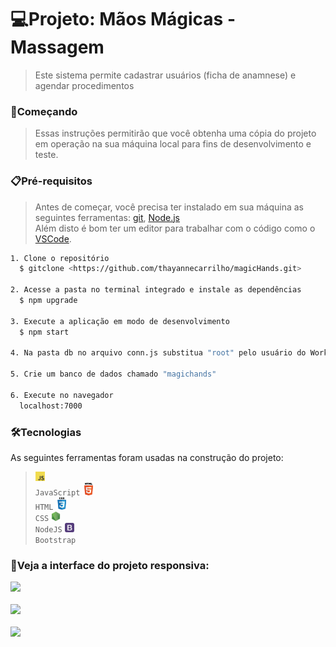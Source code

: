 # 💻Projeto: Mãos Mágicas - Massagem 
><p>Este sistema permite cadastrar usuários (ficha de anamnese) e agendar procedimentos</p>

### 🚀Começando
><p>Essas instruções permitirão que você obtenha uma cópia do projeto em operação na sua máquina local para fins de desenvolvimento e teste.</p>

### 📋Pré-requisitos
>Antes de começar, você precisa ter instalado em sua máquina as seguintes ferramentas: [git](https://git-scm.com/), [Node.js](https://nodejs.org/en) </br>
>Além disto é bom ter um editor para trabalhar com o código como o [VSCode](https://code.visualstudio.com/).

```bash
1. Clone o repositório
  $ gitclone <https://github.com/thayannecarrilho/magicHands.git>

2. Acesse a pasta no terminal integrado e instale as dependências
  $ npm upgrade

3. Execute a aplicação em modo de desenvolvimento
  $ npm start

4. Na pasta db no arquivo conn.js substitua "root" pelo usuário do Workbench e "thayanne" pela sua senha.

5. Crie um banco de dados chamado "magichands"

6. Execute no navegador 
  localhost:7000

```
### 🛠️Tecnologias
As seguintes ferramentas foram usadas na construção do projeto:
><code><img height="15" src="https://raw.githubusercontent.com/github/explore/80688e429a7d4ef2fca1e82350fe8e3517d3494d/topics/javascript/javascript.png" alt="Javascript"> JavaScript</code>
><code><img height="20" src="https://raw.githubusercontent.com/github/explore/80688e429a7d4ef2fca1e82350fe8e3517d3494d/topics/html/html.png" alt="HTML5"> HTML</code>
><code><img height="20" src="https://raw.githubusercontent.com/github/explore/80688e429a7d4ef2fca1e82350fe8e3517d3494d/topics/css/css.png" alt="CSS"> CSS</code>
><code><img height="15" src="https://raw.githubusercontent.com/github/explore/80688e429a7d4ef2fca1e82350fe8e3517d3494d/topics/nodejs/nodejs.png" alt="Nodejs"/> NodeJS</code>
><code><img height="15" src="https://raw.githubusercontent.com/github/explore/80688e429a7d4ef2fca1e82350fe8e3517d3494d/topics/bootstrap/bootstrap.png" alt="bootstrap"/> Bootstrap</code>

### 👀Veja a interface do projeto responsiva:
<img width="1100" src="/public/img-readme/responsively.gif"> </br>
<br>
<img width="1100" src="/public/img-readme/desktop.gif"> </br>
<br>
<img width="auto" src="/public/img-readme/mobile.gif"> </br>
